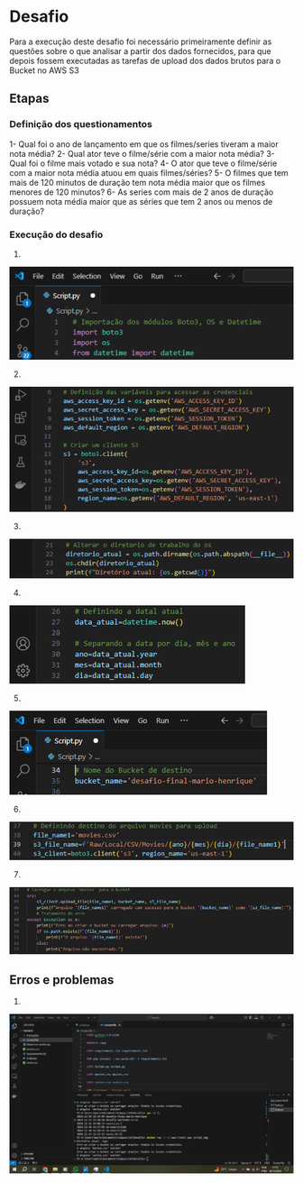 # Desafio
Para a execução deste desafio foi necessário primeiramente definir as questões sobre o que analisar a partir dos dados fornecidos, para que depois fossem executadas as tarefas de upload dos dados brutos para o Bucket no AWS S3

## Etapas

### Definição dos questionamentos

1- Qual foi o ano de lançamento em que os filmes/series tiveram a maior nota média?
2- Qual ator teve o filme/série com a maior nota média?
3- Qual foi o filme mais votado e sua nota?
4- O ator que teve o filme/série com a maior nota média atuou em quais filmes/séries?
5- O filmes que tem mais de 120 minutos de duração tem nota média maior que os filmes menores de 120 minutos?
6- As series com mais de 2 anos de duração possuem nota média maior que as séries que tem 2 anos ou menos de duração?

### Execução do desafio

1. 
![Evidencia 1](../evidencias/01.png)

2. 
![Evidencia 2](../evidencias/02.png) 

3. 
![Evidencia 3](../evidencias/03.png)

4. 
![Evidencia 4](../evidencias/04.png)

5. 
![Evidencia 5](../evidencias/05.png)

6. 
![Evidencia 6](../evidencias/06.png)

7. 
![Evidencia 7](../evidencias/07.png)


## Erros e problemas

1. 
![Erro 01](../evidencias/Err_01.png)